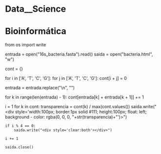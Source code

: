 # Data__Science
# Bioinformática

from os import write

entrada = open("16s_bacteria.fasta").read()
saida = open("bacteria.html", "w")

cont = {}

for i in ['A', 'T', 'C', 'G']:
    for j in ['A', 'T', 'C', 'G']:
        cont[i + j] = 0

entrada = entrada.replace("\n", "")

for k in range(len(entrada) - 1):
    cont[entrada[k] + entrada[k + 1]] += 1

i = 1
for k in cont:
    transparencia = cont(k) / max(cont.values())
    saida.write("<div style='width:100px; border:1px solid #111; height:100px;
    float: left;
    background - color: rgba(0, 0, 0, "+str(transparencia)+"')></div>")

    if i % 4 == 0:
        saida.write("<div style='clear:both'></div>")

    i += 1

    saida.close()

